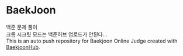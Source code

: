 # BaekJoon
백준 문제 풀이
<br/>
크롬 시크릿 모드는 백준허브 업로드가 안된다...
</br>
This is an auto push repository for Baekjoon Online Judge created with [BaekjoonHub](https://github.com/BaekjoonHub/BaekjoonHub).


